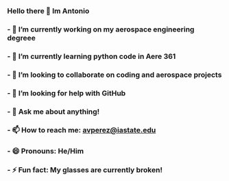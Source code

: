 ### Hello there 👋 Im Antonio
### - 🔭 I’m currently working on my aerospace engineering degreee
### - 🌱 I’m currently learning python code in Aere 361
### - 👯 I’m looking to collaborate on coding and aerospace projects
### - 🤔 I’m looking for help with GitHub
### - 💬 Ask me about anything!
### - 📫 How to reach me: avperez@iastate.edu
### - 😄 Pronouns: He/Him
### - ⚡ Fun fact: My glasses are currently broken!
<!--
**AntonioVPerez/AntonioVPerez** is a ✨ _special_ ✨ repository because its `README.md` (this file) appears on your GitHub profile.

Here are some ideas to get you started:

- 🔭 I’m currently working on my aerospace engineering degreee
- 🌱 I’m currently learning python code in Aere 361
- 👯 I’m looking to collaborate on coding and aerospace projects
- 🤔 I’m looking for help with GitHub
- 💬 Ask me about anything!
- 📫 How to reach me: avperez@iastate.edu
- 😄 Pronouns: He/Him
- ⚡ Fun fact: My glasses are currently broken!
-->
